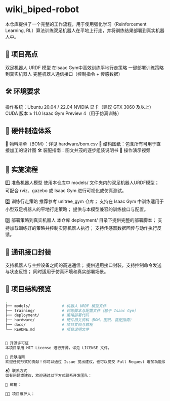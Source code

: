 # wiki_biped-robot

本仓库提供了一个完整的工作流程，用于使用强化学习（Reinforcement Learning, RL）算法训练双足机器人在平地上行走，并将训练结果部署到真实机器人中。

## 📌 项目亮点
双足机器人 URDF 模型
在Isaac Gym中高效训练平地行走策略
一键部署训练策略 到真实机器人
完整机器人通信接口（控制指令 + 传感数据）

## 🛠️ 环境要求
操作系统：Ubuntu 20.04 / 22.04
NVIDIA 显卡（建议 GTX 3060 及以上）
CUDA 版本 ≥ 11.0
Isaac Gym Preview 4（用于仿真训练）

## 🔧 硬件制造体系
📄 物料清单（BOM）：详见 hardware/bom.csv
🧩 结构图纸：包含所有可用于直接加工的设计图
🛠️ 装配指南：图文并茂的逐步组装说明书
🎥 操作演示视频

## 🚀 实施流程
1️⃣ 准备机器人模型
使用本仓库中 models/ 文件夹内的双足机器人URDF模型；
可配合 rviz、gazebo 或 Isaac Gym 进行可视化或仿真测试。

2️⃣ 训练行走策略
推荐参考 unitree_gym 仓库；
支持在 Isaac Gym 中训练适用于小型双足机器人的平地行走策略；
提供与本模型兼容的训练接口与配置。

3️⃣ 部署策略到真实机器人
本仓库 deployment/ 目录下提供完整的部署脚本；
支持加载训练好的策略并控制实际机器人执行；
支持传感器数据回传与动作执行反馈。

## 📡 通讯接口封装
支持机器人与主控设备之间的高速通信；
提供通用接口封装，支持控制命令发送与状态反馈；
同时适用于仿真环境和真实部署场景。

## 📁 项目结构预览

```bash
.
├── models/              # 机器人 URDF 模型文件
├── training/            # 训练脚本与配置文件（基于 Isaac Gym）
├── deployment/          # 策略部署代码
├── hardware/            # 硬件相关资料（BOM、图纸、装配指南）
├── docs/                # 项目文档与教程
└── README.md            # 项目说明文件


📄 开源许可证
本项目采用 MIT License 进行开源，详见 LICENSE 文件。

🤝 贡献指南
欢迎任何形式的贡献！你可以通过 Issue 提出建议，也可以提交 Pull Request 增加功能或修复问题。

📬 联系方式
如有问题或建议，欢迎通过以下方式联系开发团队：

📧 邮箱：

🧑‍💻 项目维护人：
